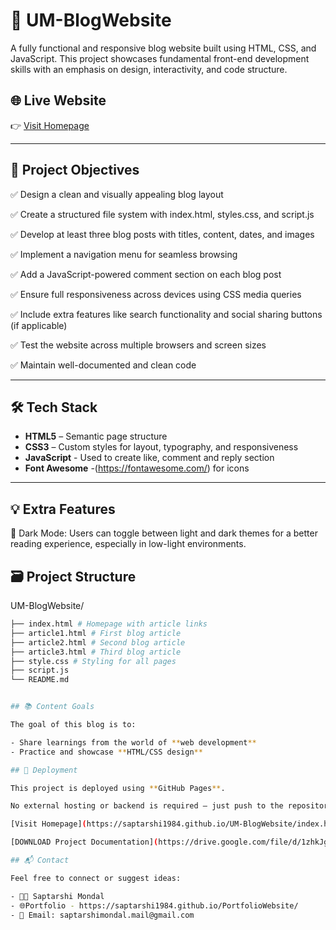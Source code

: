 # 📰 UM-BlogWebsite

A fully functional and responsive blog website built using HTML, CSS, and JavaScript. 
This project showcases fundamental front-end development skills with an emphasis on design, interactivity, and code structure.

## 🌐 Live Website

👉 [Visit Homepage](https://saptarshi1984.github.io/UM-BlogWebsite/index.html)

---

## 🚀 Project Objectives

✅ Design a clean and visually appealing blog layout

✅ Create a structured file system with index.html, styles.css, and script.js

✅ Develop at least three blog posts with titles, content, dates, and images

✅ Implement a navigation menu for seamless browsing

✅ Add a JavaScript-powered comment section on each blog post

✅ Ensure full responsiveness across devices using CSS media queries

✅ Include extra features like search functionality and social sharing buttons (if applicable)

✅ Test the website across multiple browsers and screen sizes

✅ Maintain well-documented and clean code

---

## 🛠️ Tech Stack

- **HTML5** – Semantic page structure  
- **CSS3** – Custom styles for layout, typography, and responsiveness  
- **JavaScript** - Used to create like, comment and reply section
- **Font Awesome** -(https://fontawesome.com/) for icons

---

## 💡 Extra Features
🌙 Dark Mode: Users can toggle between light and dark themes for a better reading experience, especially in low-light environments.

## 🗃️ Project Structure

UM-BlogWebsite/
```bash
├── index.html # Homepage with article links
├── article1.html # First blog article
├── article2.html # Second blog article
├── article3.html # Third blog article
├── style.css # Styling for all pages
├── script.js
└── README.md


## 📚 Content Goals

The goal of this blog is to:

- Share learnings from the world of **web development**
- Practice and showcase **HTML/CSS design**

## 🚀 Deployment

This project is deployed using **GitHub Pages**.

No external hosting or backend is required — just push to the repository and go live.

[Visit Homepage](https://saptarshi1984.github.io/UM-BlogWebsite/index.html)

[DOWNLOAD Project Documentation](https://drive.google.com/file/d/1zhkJgFJPS4YAO2odVhvLA3yYcNrtYVhV/view?usp=drive_link)

## 📬 Contact

Feel free to connect or suggest ideas:

- 👨‍💻 Saptarshi Mondal
- 🌐Portfolio - https://saptarshi1984.github.io/PortfolioWebsite/
- 📧 Email: saptarshimondal.mail@gmail.com
